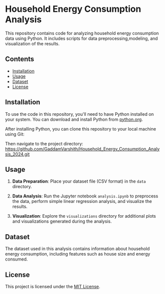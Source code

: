 # Household Energy Consumption Analysis

This repository contains code for analyzing household energy consumption data using Python. It includes scripts for data preprocessing,modeling, and visualization of the results.

## Contents

- [Installation](#https://www.python.org/)
- [Usage](#usage)
- [Dataset](#dataset)
- [License](#license)

## Installation

To use the code in this repository, you'll need to have Python installed on your system. You can download and install Python from [python.org](https://www.python.org/).

After installing Python, you can clone this repository to your local machine using Git:


Then navigate to the project directory: https://github.com/GaddamVarshith/Household_Energy_Consumption_Analysis_2024.git


## Usage

1. **Data Preparation**: Place your dataset file (CSV format) in the `data` directory.

2. **Data Analysis**: Run the Jupyter notebook `analysis.ipynb` to preprocess the data, perform simple linear regression analysis, and visualize the results.

3. **Visualization**: Explore the `visualizations` directory for additional plots and visualizations generated during the analysis.

## Dataset

The dataset used in this analysis contains information about household energy consumption, including features such as house size and energy consumed.

## License

This project is licensed under the [MIT License](LICENSE).




